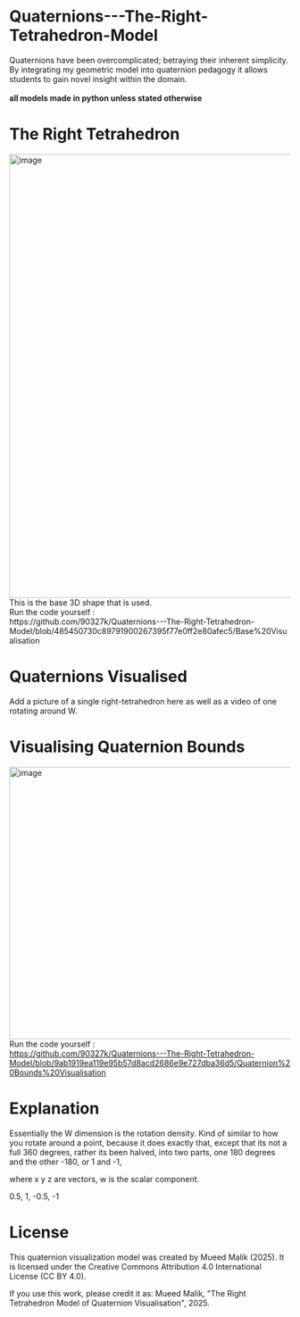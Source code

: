 # Quaternions---The-Right-Tetrahedron-Model
Quaternions have been overcomplicated; betraying their inherent simplicity.
By integrating my geometric model into quaternion pedagogy it allows students to gain novel insight within the domain. <br> <br>
**all models made in python unless stated otherwise**
# The Right Tetrahedron
<img width="1008" height="795" alt="image" src="https://github.com/user-attachments/assets/e8b83a26-46ea-4cce-aa7e-6ed89f969c8e" />
This is the base 3D shape that is used. <br>
Run the code yourself : <br> 
https://github.com/90327k/Quaternions---The-Right-Tetrahedron-Model/blob/485450730c89791900267395f77e0ff2e80afec5/Base%20Visualisation



# Quaternions Visualised
Add a picture of a single right-tetrahedron here as well as a video of one rotating around W.

# Visualising Quaternion Bounds
<img width="516" height="488" alt="image" src="https://github.com/user-attachments/assets/4183f3b9-dc00-4c02-b4bc-960395114488" /> <br>
Run the code yourself : <br>
https://github.com/90327k/Quaternions---The-Right-Tetrahedron-Model/blob/9ab1919ea119e95b57d8acd2686e9e727dba36d5/Quaternion%20Bounds%20Visualisation



# Explanation
Essentially the W dimension is the rotation density. Kind of similar to how you rotate around a point, because it does exactly that, except that its not a full 360 degrees, rather its been halved, into two parts, one 180 degrees and the other -180, or 1 and -1, 

where x y z are vectors, w is the scalar component. 

0.5, 1, -0.5, -1 

# License
This quaternion visualization model was created by Mueed Malik (2025).
It is licensed under the Creative Commons Attribution 4.0 International License (CC BY 4.0).

If you use this work, please credit it as:
Mueed Malik, "The Right Tetrahedron Model of Quaternion Visualisation", 2025.

